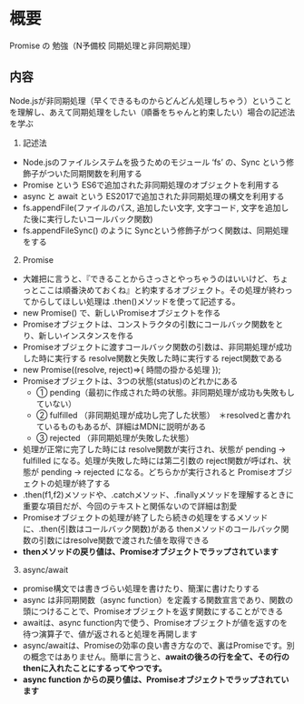# 概要
Promise の 勉強（N予備校 同期処理と非同期処理）

## 内容
Node.jsが非同期処理（早くできるものからどんどん処理しちゃう）ということを理解し、あえて同期処理をしたい（順番をちゃんと約束したい）場合の記述法を学ぶ

1. 記述法
- Node.jsのファイルシステムを扱うためのモジュール ‘fs’ の、Sync という修飾子がついた同期関数を利用する
- Promise という ES6で追加された非同期処理のオブジェクトを利用する
- async と await という ES2017で追加された非同期処理の構文を利用する
- fs.appendFile(ファイルのパス, 追加したい文字, 文字コード, 文字を追加した後に実行したいコールバック関数) 
- fs.appendFileSync() のように Syncという修飾子がつく関数は、同期処理をする

2. Promise
- 大雑把に言うと、『できることからさっさとやっちゃうのはいいけど、ちょっとここは順番決めておくね』と約束するオブジェクト。その処理が終わってからしてほしい処理は .then()メソッドを使って記述する。
- new Promise() で、新しいPromiseオブジェクトを作る
- Promiseオブジェクトは、コンストラクタの引数にコールバック関数をとり、新しいインスタンスを作る
- Promiseオブジェクトに渡すコールバック関数の引数は、非同期処理が成功した時に実行する resolve関数と失敗した時に実行する reject関数である
- new Promise((resolve, reject)=>{ 時間の掛かる処理 });
- Promiseオブジェクトは、3つの状態(status)のどれかにある
	- ① pending（最初に作成された時の状態。非同期処理が成功も失敗もしていない）
	- ② fulfilled （非同期処理が成功し完了した状態）　＊resolvedと書かれているものもあるが、詳細はMDNに説明がある
	- ③ rejected （非同期処理が失敗した状態）
- 処理が正常に完了した時には resolve関数が実行され、状態が pending → fulfilled になる。処理が失敗した時には第二引数の reject関数が呼ばれ、状態が pending → rejected になる。どちらかが実行されると Promiseオブジェクトの処理が終了する
- .then(f1,f2)メソッドや、.catchメソッド、.finallyメソッドを理解するときに重要な項目だが、今回のテキストと関係ないので詳細は割愛
- Promiseオブジェクトの処理が終了したら続きの処理をするメソッドに、.then(引数はコールバック関数)がある
thenメソッドのコールバック関数の引数にはresolve関数で渡された値を取得できる
- **thenメソッドの戻り値は、Promiseオブジェクトでラップされています**

3. async/await
- promise構文では書きづらい処理を書けたり、簡潔に書けたりする
- async は非同期関数（async function）を定義する関数宣言であり、関数の頭につけることで、Promiseオブジェクトを返す関数にすることができる
- awaitは、async function内で使う、Promiseオブジェクトが値を返すのを待つ演算子で、値が返されると処理を再開します
- async/awaitは、Promiseの効率の良い書き方なので、裏はPromiseです。別の概念ではありません。簡単に言うと、**awaitの後ろの行を全て、その行のthenに入れたことにするってやつです。**
- **async function からの戻り値は、Promiseオブジェクトでラップされています**
